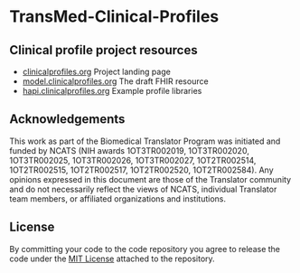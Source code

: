 # TransMed-Clinical-Profiles

## Clinical profile project resources
* [clinicalprofiles.org](https://clinicalprofiles.org)  Project landing page
* [model.clinicalprofiles.org](https://model.clinicalprofiles.org/clinicalprofile.html)  The draft FHIR resource
* [hapi.clinicalprofiles.org](https://hapi.clinicalprofiles.org)  Example profile libraries

## Acknowledgements
This work as part of the Biomedical Translator Program was initiated and funded by NCATS (NIH awards 1OT3TR002019, 1OT3TR002020, 1OT3TR002025, 1OT3TR002026, 1OT3TR002027, 1OT2TR002514, 1OT2TR002515, 1OT2TR002517, 1OT2TR002520, 1OT2TR002584). Any opinions expressed in this document are those of the Translator community and do not necessarily reflect the views of NCATS, individual Translator team members, or affiliated organizations and institutions.

## License
By committing your code to the code repository you agree to release the code under the [MIT License](https://github.com/translational-informatics/TransMed-Clinical-Profiles/blob/master/LICENSE) attached to the repository.
